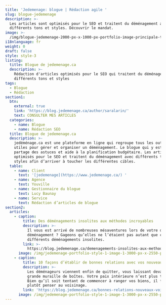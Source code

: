 ```yaml
---
title: 'Jedemenage: blogue | Rédaction agile '
slug: blogue-jedemenage
description: >-
  Les articles sont optimisés pour le SEO et traitent du déménagement avec
  différents tons et styles. Découvrir le mandat. 
image: >-
  /img/blogue-jedemenage-2000-px-x-1000-px-portfolio-image-principale-template.png
i18nlanguage: fr
weight: 0
draft: false
style: style-3
listing:
  title: Blogue de jedemenage.ca
  description: >-
    Rédaction d'articles optimisés pour le SEO qui traitent du déménagement avec
    différents tons et styles
tags:
  - Blogue
  - Rédaction
section1:
  btn:
    external: true
    link: 'https://blog.jedemenage.ca/author/saralarin/'
    text: CONSULTER MES ARTICLES
  categories:
    - name: Blogue
    - name: Rédaction SEO
  title: Blogue de jedemenage.ca
  description: >-
    jedéménage.ca est une plateforme en ligne qui regroupe tous les outils
    utiles pour gérer et organiser un déménagement. Le blogue qui y est associé
    partage des astuces et aide à la planification budgétaire. Les articles sont
    optimisés pour le SEO et traitent du déménagement avec différents tons et
    styles afin d’arriver à toucher les différentes cibles.
  table:
    - name: Client
      text: '[jedemenage](https://www.jedemenage.ca/) '
    - name: Agence
      text: Youville
    - name: Gestionnaire du blogue
      text: Lucy Baunay
    - name: Service
      text: Rédaction d’articles de blogue
section2:
  articles:
    - caption:
        title: Des déménagements insolites aux méthodes incroyables
        description: >-
          Il vous est arrivé de nombreuses mésaventures lors de votre dernier
          déménagement ? Gageons qu’elles ne l’étaient pas autant que ces
          différents déménagements insolites.
        link: >-
          https://blog.jedemenage.ca/demenagements-insolites-aux-methodes-incroyables/
      image: /img/jedemenage-portfolio-style-1-image-1-3000-px-x-2550-px-1.png
    - caption:
        title: 10 façons d’établir de bonnes relations avec vos nouveaux voisins
        description: >-
          Les déménageurs viennent enfin de quitter, vous laissant devant une
          grande muraille de boîtes. Votre paix intérieure n’est plus très loin.
          Bien qu’il soit tentant de commencer à ranger vos biens, il faut
          plutôt penser au voisinage. 
        link: 'https://blog.jedemenage.ca/bonnes-relations-nouveaux-voisins/'
      image: /img/jedemenage-portfolio-style-1-image-1-3000-px-x-2550-px-2.png
---
```


